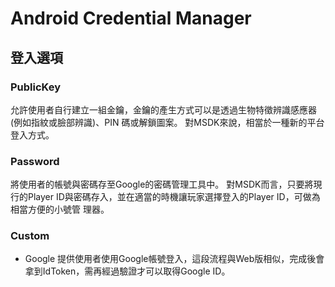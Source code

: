 # Android Credential Manager

## 登入選項
### PublicKey
允許使用者自行建立一組金鑰，金鑰的產生方式可以是透過生物特徵辨識感應器 (例如指紋或臉部辨識)、PIN 碼或解鎖圖案。
對MSDK來說，相當於一種新的平台登入方式。

### Password
將使用者的帳號與密碼存至Google的密碼管理工具中。
對MSDK而言，只要將現行的Player ID與密碼存入，並在適當的時機讓玩家選擇登入的Player ID，可做為相當方便的小號管
理器。

### Custom
* Google
  提供使用者使用Google帳號登入，這段流程與Web版相似，完成後會拿到IdToken，需再經過驗證才可以取得Google ID。
